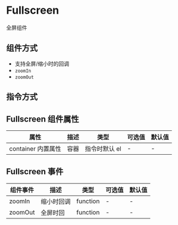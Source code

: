 # Fullscreen

全屏组件

## 组件方式

- 支持全屏/缩小时的回调
- `zoomIn`
- `zoomOut`

<v-dv-fullscreen />

## 指令方式

<v-dv-fullscreen-directive />

## Fullscreen 组件属性

| 属性               | 描述 | 类型          | 可选值 | 默认值 |
| ------------------ | ---- | ------------- | ------ | ------ |
| container 内置属性 | 容器 | 指令时默认 el | -      | -      |

## Fullscreen 事件

| 组件事件 | 描述       | 类型     | 可选值 | 默认值 |
| -------- | ---------- | -------- | ------ | ------ |
| zoomIn   | 缩小时回调 | function | -      | -      |
| zoomOut  | 全屏时回   | function | -      | -      |
